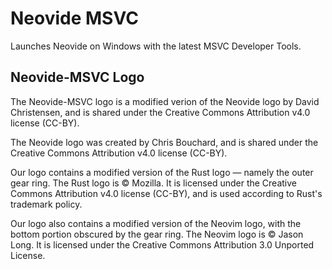 # Neovide MSVC

Launches Neovide on Windows with the latest MSVC Developer Tools.

## Neovide-MSVC Logo

The Neovide-MSVC logo is a modified verion of the Neovide logo by David Christensen, and is shared under the Creative Commons Attribution v4.0 license (CC-BY).

The Neovide logo was created by Chris Bouchard, and is shared under the Creative Commons Attribution v4.0 license (CC-BY).

Our logo contains a modified version of the Rust logo — namely the outer gear ring. The Rust logo is © Mozilla. It is licensed under the Creative Commons Attribution v4.0 license (CC-BY), and is used according to Rust's trademark policy.

Our logo also contains a modified version of the Neovim logo, with the bottom portion obscured by the gear ring. The Neovim logo is © Jason Long. It is licensed under the Creative Commons Attribution 3.0 Unported License.
